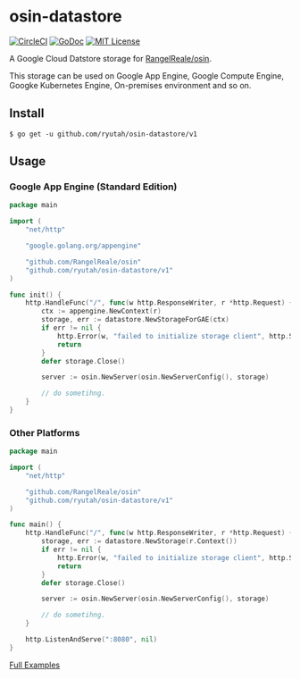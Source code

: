 # osin-datastore
[![CircleCI](https://circleci.com/gh/ryutah/osin-datastore/tree/master.svg?style=shield&circle-token=:circle-token)](https://circleci.com/gh/ryutah/osin-datastore/tree/master)
[![GoDoc](https://godoc.org/github.com/ryutah/osin-datastore/v1?status.svg)](https://godoc.org/github.com/ryutah/osin-datastore/v1)
[![MIT License](http://img.shields.io/badge/license-MIT-blue.svg?style=flat)](LICENSE)

A Google Cloud Datstore storage for [RangelReale/osin](https://github.com/RangelReale/osin).

This storage can be used on Google App Engine, Google Compute Engine, Googke Kubernetes Engine, On-premises environment and so on.

## Install
```console
$ go get -u github.com/ryutah/osin-datastore/v1
```

## Usage
### Google App Engine (Standard Edition)
```go
package main

import (
	"net/http"

	"google.golang.org/appengine"

	"github.com/RangelReale/osin"
	"github.com/ryutah/osin-datastore/v1"
)

func init() {
	http.HandleFunc("/", func(w http.ResponseWriter, r *http.Request) {
		ctx := appengine.NewContext(r)
		storage, err := datastore.NewStorageForGAE(ctx)
		if err != nil {
			http.Error(w, "failed to initialize storage client", http.StatusInternalServerError)
			return
		}
		defer storage.Close()

		server := osin.NewServer(osin.NewServerConfig(), storage)

        // do sometihng.
    }
}
```

### Other Platforms
```go
package main

import (
	"net/http"

	"github.com/RangelReale/osin"
	"github.com/ryutah/osin-datastore/v1"
)

func main() {
	http.HandleFunc("/", func(w http.ResponseWriter, r *http.Request) {
		storage, err := datastore.NewStorage(r.Context())
		if err != nil {
			http.Error(w, "failed to initialize storage client", http.StatusInternalServerError)
			return
		}
		defer storage.Close()

		server := osin.NewServer(osin.NewServerConfig(), storage)

        // do sometihng.
    }

	http.ListenAndServe(":8080", nil)
}
```

[Full Examples](example)
